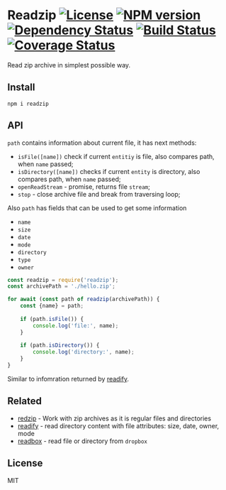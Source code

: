 # Readzip [![License][LicenseIMGURL]][LicenseURL] [![NPM version][NPMIMGURL]][NPMURL] [![Dependency Status][DependencyStatusIMGURL]][DependencyStatusURL] [![Build Status][BuildStatusIMGURL]][BuildStatusURL] [![Coverage Status][CoverageIMGURL]][CoverageURL]

[NPMIMGURL]: https://img.shields.io/npm/v/readzip.svg?style=flat
[BuildStatusURL]: https://github.com/coderaiser/readzip/actions/runs/525234132
[BuildStatusIMGURL]: https://github.com/coderaiser/readzip/workflows/CI/badge.svg
[DependencyStatusIMGURL]: https://img.shields.io/david/coderaiser/readzip.svg?style=flat
[LicenseIMGURL]: https://img.shields.io/badge/license-MIT-317BF9.svg?style=flat
[NPMURL]: https://npmjs.org/package/readzip "npm"
[BuildStatusURL]: https://travis-ci.org/coderaiser/readzip "Build Status"
[DependencyStatusURL]: https://david-dm.org/coderaiser/readzip "Dependency Status"
[LicenseURL]: https://tldrlegal.com/license/mit-license "MIT License"
[CoverageURL]: https://coveralls.io/github/coderaiser/readzip?branch=master
[CoverageIMGURL]: https://coveralls.io/repos/coderaiser/readzip/badge.svg?branch=master&service=github

Read zip archive in simplest possible way.

## Install

```
npm i readzip
```

## API

`path` contains information about current file, it has next methods:

- `isFile([name])` check if current `entitiy` is file, also compares path, when `name` passed;
- `isDirectory([name])` checks if current `entity` is directory, also compares path, when `name` passed;
- `openReadStream` - promise, returns file `stream`;
- `stop` - close archive file and break from traversing loop;

Also `path` has fields that can be used to get some information

- `name`
- `size`
- `date`
- `mode`
- `directory`
- `type`
- `owner`

```js
const readzip = require('readzip');
const archivePath = './hello.zip';

for await (const path of readzip(archivePath)) {
    const {name} = path;
    
    if (path.isFile()) {
        console.log('file:', name);
    }
    
    if (path.isDirectory()) {
        console.log('directory:', name);
    }
}
```

Similar to infomration returned by [readify](https://github.com/coderaiser/readify).

## Related

- [redzip](https://github.com/coderaiser/redzip "redzip") - Work with zip archives as it is regular files and directories
- [readify](https://github.com/coderaiser/readify "readify") - read directory content with file attributes: size, date, owner, mode
- [readbox](https://github.com/coderaiser/readbox "readbox") - read file or directory from `dropbox`

## License

MIT

